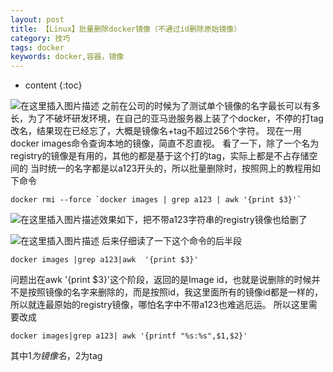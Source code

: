 ```yaml
---
layout: post
title: 【Linux】批量删除docker镜像（不通过id删除原始镜像）
category: 技巧
tags: docker
keywords: docker,容器，镜像
---
```


* content
{:toc}

![在这里插入图片描述](https://img-blog.csdnimg.cn/20190720182910194.png?x-oss-process=image/watermark,type_ZmFuZ3poZW5naGVpdGk,shadow_10,text_aHR0cHM6Ly9ibG9nLmNzZG4ubmV0L2ppYW5ncGgxMDAx,size_16,color_FFFFFF,t_70)
之前在公司的时候为了测试单个镜像的名字最长可以有多长，为了不破坏研发环境，在自己的亚马逊服务器上装了个docker，不停的打tag改名，结果现在已经忘了，大概是镜像名+tag不超过256个字符。
现在一用docker images命令查询本地的镜像，简直不忍直视。
看了一下，除了一个名为registry的镜像是有用的，其他的都是基于这个打的tag，实际上都是不占存储空间的
当时统一的名字都是以a123开头的，所以批量删除时，按照网上的教程用如下命令
```
docker rmi --force `docker images | grep a123 | awk '{print $3}'`
```

![在这里插入图片描述](https://img-blog.csdnimg.cn/20190720184619788.png)效果如下，把不带a123字符串的registry镜像也给删了

![在这里插入图片描述](https://img-blog.csdnimg.cn/20190720183523486.png?x-oss-process=image/watermark,type_ZmFuZ3poZW5naGVpdGk,shadow_10,text_aHR0cHM6Ly9ibG9nLmNzZG4ubmV0L2ppYW5ncGgxMDAx,size_16,color_FFFFFF,t_70)
后来仔细读了一下这个命令的后半段
```
docker images |grep a123|awk  '{print $3}'
```
问题出在awk '{print $3}'这个阶段，返回的是Image id，也就是说删除的时候并不是按照镜像的名字来删除的，而是按照id，我这里面所有的镜像id都是一样的，所以就连最原始的registry镜像，哪怕名字中不带a123也难逃厄运。
所以这里需要改成
```
docker images|grep a123| awk '{printf "%s:%s",$1,$2}'
```
其中$1为镜像名，$2为tag